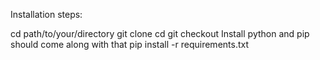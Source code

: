 
Installation steps:

cd path/to/your/directory
git clone <repository-url>
cd <repository-name>
git checkout <branch-name>
Install python and pip should come along with that
pip install -r requirements.txt
